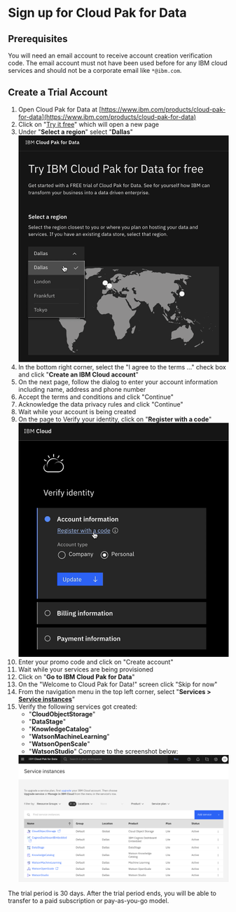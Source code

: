 # Sign up for Cloud Pak for Data

## Prerequisites

You will need an email account to receive account creation verification code.
The email account must not have been used before for any IBM cloud 
services and should not be a corporate email like `*@ibm.com`.

## Create a Trial Account

 1. Open Cloud Pak for Data at [https://www.ibm.com/products/cloud-pak-for-data](https://www.ibm.com/products/cloud-pak-for-data)
 2. Click on "[Try it free](https://dataplatform.cloud.ibm.com/registration/stepone?context=cpdaas&apps=all)" which will open a new page 
 3. Under "**Select a region**" select "**Dallas**"
    <img src="images/select-region-dallas.png" width="700"/>
 5. In the bottom right corner, select the "I agree to the terms ..." check box and 
    click "**Create an IBM Cloud account**"
 6. On the next page, follow the dialog to enter your account information including
    name, address and phone number
 7. Accept the terms and conditions and click "Continue"
 8. Acknowledge the data privacy rules and click "Continue"
 9. Wait while your account is being created
 10. On the page to Verify your identity, click on "**Register with a code**"
     <img src="images/register-with-a-code.png" width="700"/>
 11. Enter your promo code and click on "Create account"
 12. Wait while your services are being provisioned 
 13. Click on "**Go to IBM Cloud Pak for Data**"
 14. On the "Welcome to Cloud Pak for Data!" screen click "Skip for now"
 15. From the navigation menu in the top left corner, select "**Services > [Service instances](https://dataplatform.cloud.ibm.com/data/services?target=services&context=cpdaas)**"
 16. Verify the following services got created:
     - "**CloudObjectStorage**"
     - "**DataStage**"
     - "**KnowledgeCatalog**"
     - "**WatsonMachineLearning**"
     - "**WatsonOpenScale**"
     - "**WatsonStudio**"
     Compare to the screenshot below:
     <img src="images/service-instances.png" width="700"/>

The trial period is 30 days. After the trial period ends, you will be able to
transfer to a paid subscription or pay-as-you-go model.
